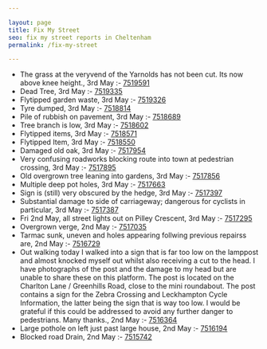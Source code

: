 ```yaml
---

layout: page
title: Fix My Street
seo: fix my street reports in Cheltenham
permalink: /fix-my-street

---
```


<!-- fix_marker starts -->

- The grass at the veryvend of the Yarnolds has not been cut. Its now above knee height., 3rd May :- [7519591](https://www.fixmystreet.com/report/7519591)
- Dead Tree, 3rd May :- [7519335](https://www.fixmystreet.com/report/7519335)
- Flytipped garden waste, 3rd May :- [7519326](https://www.fixmystreet.com/report/7519326)
- Tyre dumped, 3rd May :- [7518814](https://www.fixmystreet.com/report/7518814)
- Pile of rubbish on pavement, 3rd May :- [7518689](https://www.fixmystreet.com/report/7518689)
- Tree branch is low, 3rd May :- [7518602](https://www.fixmystreet.com/report/7518602)
- Flytipped items, 3rd May :- [7518571](https://www.fixmystreet.com/report/7518571)
- Flytipped Item, 3rd May :- [7518550](https://www.fixmystreet.com/report/7518550)
- Damaged old oak, 3rd May :- [7517954](https://www.fixmystreet.com/report/7517954)
- Very confusing roadworks blocking route into town at pedestrian crossing, 3rd May :- [7517895](https://www.fixmystreet.com/report/7517895)
- Old overgrown tree leaning into gardens, 3rd May :- [7517856](https://www.fixmystreet.com/report/7517856)
- Multiple deep pot holes, 3rd May :- [7517663](https://www.fixmystreet.com/report/7517663)
- Sign is (still) very obscured by the hedge, 3rd May :- [7517397](https://www.fixmystreet.com/report/7517397)
- Substantial damage to side of carriageway; dangerous for cyclists in particular, 3rd May :- [7517387](https://www.fixmystreet.com/report/7517387)
- Fri 2nd May, all street lights out on Pilley Crescent, 3rd May :- [7517295](https://www.fixmystreet.com/report/7517295)
- Overgrown verge, 2nd May :- [7517035](https://www.fixmystreet.com/report/7517035)
- Tarmac sunk, uneven and holes appearing follwing previous repairss are, 2nd May :- [7516729](https://www.fixmystreet.com/report/7516729)
- Out walking today I walked into a sign that is far too low on the lamppost and almost knocked myself out whilst also receiving a cut to the head. I have photographs of the post and the damage to my head but are unable to share these on this platform. The post is located on the Charlton Lane / Greenhills Road, close to the mini roundabout. The post contains a sign for the Zebra Crossing and Leckhampton Cycle Information, the latter being the sign that is way too low. I would be grateful if this could be addressed to avoid any further danger to pedestrians. Many thanks., 2nd May :- [7516364](https://www.fixmystreet.com/report/7516364)
- Large pothole on left just past large house, 2nd May :- [7516194](https://www.fixmystreet.com/report/7516194)
- Blocked road Drain, 2nd May :- [7515742](https://www.fixmystreet.com/report/7515742)

<!-- fix_marker ends -->